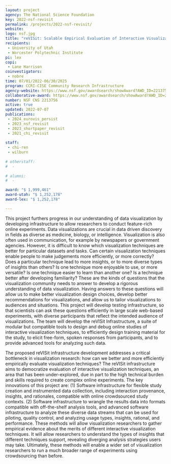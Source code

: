```yaml
---
layout: project
agency: The National Science Foundation
key: 2022-nsf-revisit
permalink: /projects/2022-nsf-revisit/
website:
logo: nsf.jpg
title: "reVISit: Scalable Empirical Evaluation of Interactive Visualizations"
recipients:
 - University of Utah
 - Worcester Polytechnic Institute
pi: lex
copi: 
 - Lane Harrison 
coinvestigators:
 - nobre
time: 07/01/2022-06/30/2025
program: CCRI-CISE Community Research Infrastructure
agency-website: https://www.nsf.gov/awardsearch/showAward?AWD_ID=2213756
collaborative-award: https://www.nsf.gov/awardsearch/showAward?AWD_ID=2213757
number: NSF CNS 2213756
active: true
updated: 2022-07-07
publications: 
 - 2024_eurovis_persist
 - 2023_nsf_revisit
 - 2023_shortpaper_revisit
 - 2021_chi_revisit
 
staff:
 - chi-ren
 - wilburn
 
# otherstaff: 
#  - 
 
# alumni:
#  - 

award: "$ 1,999,461"
award-utah: "$ 1,252,178"
award-lex: "$ 1,252,178" 

---
```


This project furthers progress in our understanding of data visualization by developing infrastructure to allow researchers to conduct feature-rich online experiments. Data visualizations are crucial in data driven discovery in fields as diverse as medicine, biology, or intelligence. Visualization is also often used in communication, for example by newspapers or government agencies. However, it is difficult to know which visualization techniques are better for particular datasets and tasks. Can certain visualization techniques enable people to make judgements more efficiently, or more correctly? Does a particular technique lead to more insights, or to more diverse types of insights than others? Is one technique more enjoyable to use, or more versatile? Is one technique easier to learn than another one? Is a technique better after developing familiarity? These are the kinds of questions that the visualization community needs to answer to develop a rigorous understanding of data visualization. Having answers to these questions will allow us to make better visualization design choices, develop better recommendations for visualizations, and allow us to tailor visualizations to audiences and situations. This project will develop testing infrastructure, so that scientists can ask these questions efficiently in large scale web-based experiments, with diverse participants that reflect the intended audience of visualizations. The team will develop the reVISit Infrastructure, a suite of modular but compatible tools to design and debug online studies of interactive visualization techniques, to efficiently design training material for the study, to elicit free-form, spoken responses from participants, and to provide advanced tools for analyzing such data.

The proposed reVISit infrastructure development addresses a critical bottleneck in visualization research: how can we better and more efficiently empirically evaluate visualization techniques? The reVISit infrastructure aims to democratize evaluation of interactive visualization techniques, an area that has been under-explored, due in part to the high technical burden and skills required to create complex online experiments. The key innovations of this project are: (1) Software infrastructure for flexible study creation and instrumented data collection, including interaction provenance, insights, and rationales, compatible with online crowdsourced study contexts. (2) Software infrastructure to wrangle the results data into formats compatible with off-the-shelf analysis tools, and advanced software infrastructure to analyze these diverse data streams that can be used for piloting, quality control, and analyzing usage types, insights, rational, and performance. These methods will allow visualization researchers to gather empirical evidence about the merits of different interactive visualization techniques. It will allow researchers to understand the types of insights that different techniques support, revealing diverging analysis strategies users may take. Ultimately, these methods will enable a wider set of visualization researchers to run a much broader range of experiments using crowdsourcing than before.

